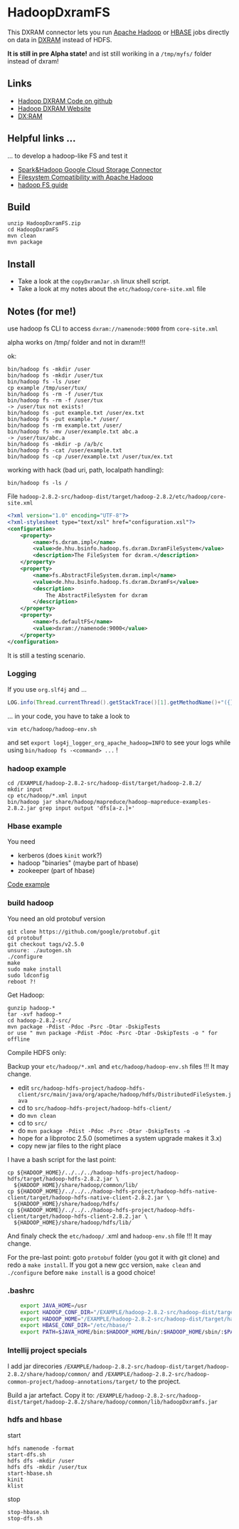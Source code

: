 # HadoopDxramFS

This DXRAM connector lets you run [Apache Hadoop](http://hadoop.apache.org)
or [HBASE](https://hbase.apache.org/) jobs directly on data in [DXRAM](https://dxram.io/)
instead of HDFS.

**It is still in pre Alpha state!** and ist still woriking in a `/tmp/myfs/` folder instead of dxram!

## Links

-   [Hadoop DXRAM Code on github](https://github.com/no-go/HadoopDxramFS)
-   [Hadoop DXRAM Website](https://no-go.github.io/HadoopDxramFS/)
-   [DX:RAM](https://dxram.io/)

## Helpful links ...

... to develop a hadoop-like FS and test it

-   [Spark&Hadoop Google Cloud Storage Connector](https://github.com/GoogleCloudPlatform/bigdata-interop/tree/master/gcs)
-   [Filesystem Compatibility with Apache Hadoop](https://wiki.apache.org/hadoop/HCFS)
-   [hadoop FS guide](https://hadoop.apache.org/docs/r2.4.1/hadoop-project-dist/hadoop-common/FileSystemShell.html)

## Build

    unzip HadoopDxramFS.zip
    cd HadoopDxramFS
    mvn clean
    mvn package

## Install

-   Take a look at the `copyDxramJar.sh` linux shell script.
-   Take a look at my notes about the `etc/hadoop/core-site.xml` file

## Notes (for me!)

use hadoop fs CLI to access `dxram://namenode:9000` from `core-site.xml`

alpha works on /tmp/ folder and not in dxram!!!

ok:

    bin/hadoop fs -mkdir /user
    bin/hadoop fs -mkdir /user/tux
    bin/hadoop fs -ls /user
    cp example /tmp/user/tux/
    bin/hadoop fs -rm -f /user/tux
    bin/hadoop fs -rm -f /user/tux
    -> /user/tux not exists!
    bin/hadoop fs -put example.txt /user/ex.txt
    bin/hadoop fs -put example.* /user/
    bin/hadoop fs -rm example.txt /user/
    bin/hadoop fs -mv /user/example.txt abc.a
    -> /user/tux/abc.a
    bin/hadoop fs -mkdir -p /a/b/c
    bin/hadoop fs -cat /user/example.txt
    bin/hadoop fs -cp /user/example.txt /user/tux/ex.txt

working with hack (bad uri, path, localpath handling):

    bin/hadoop fs -ls /


File `hadoop-2.8.2-src/hadoop-dist/target/hadoop-2.8.2/etc/hadoop/core-site.xml`

```xml
<?xml version="1.0" encoding="UTF-8"?>
<?xml-stylesheet type="text/xsl" href="configuration.xsl"?>
<configuration>
    <property>
        <name>fs.dxram.impl</name>
        <value>de.hhu.bsinfo.hadoop.fs.dxram.DxramFileSystem</value>
        <description>The FileSystem for dxram.</description>
    </property>
    <property>
        <name>fs.AbstractFileSystem.dxram.impl</name>
        <value>de.hhu.bsinfo.hadoop.fs.dxram.DxramFs</value>
        <description>
            The AbstractFileSystem for dxram
        </description>
    </property>
    <property>
        <name>fs.defaultFS</name>
        <value>dxram://namenode:9000</value>
    </property>
</configuration>
```

It is still a testing scenario.

### Logging

If you use `org.slf4j` and ...

```java
LOG.info(Thread.currentThread().getStackTrace()[1].getMethodName()+"({})", p);
```

... in your code, you have to take a look to

    vim etc/hadoop/hadoop-env.sh

and set `export log4j_logger_org_apache_hadoop=INFO` to see your logs 
while using `bin/hadoop fs -<command> ...` !

### hadoop example

    cd /EXAMPLE/hadoop-2.8.2-src/hadoop-dist/target/hadoop-2.8.2/
    mkdir input
    cp etc/hadoop/*.xml input
    bin/hadoop jar share/hadoop/mapreduce/hadoop-mapreduce-examples-2.8.2.jar grep input output 'dfs[a-z.]+'

### Hbase example

You need

-   kerberos (does `kinit` work?)
-   hadoop "binaries" (maybe part of hbase)
-   zookeeper (part of hbase)

[Code example](https://stackoverflow.com/questions/13728857/how-to-run-hbase-java-example)

### build hadoop

You need an old protobuf version

    git clone https://github.com/google/protobuf.git
    cd protobuf
    git checkout tags/v2.5.0
    unsure: ./autogen.sh
    ./configure
    make
    sudo make install
    sudo ldconfig
    reboot ?!

Get Hadoop:

    gunzip hadoop-*
    tar -xvf hadoop-*
    cd hadoop-2.8.2-src/
    mvn package -Pdist -Pdoc -Psrc -Dtar -DskipTests
    or use " mvn package -Pdist -Pdoc -Psrc -Dtar -DskipTests -o " for offline

Compile HDFS only:

Backup your `etc/hadoop/*.xml` and `etc/hadoop/hadoop-env.sh` files !!! It may change.

 -  edit `src/hadoop-hdfs-project/hadoop-hdfs-client/src/main/java/org/apache/hadoop/hdfs/DistributedFileSystem.java`
 -  cd to `src/hadoop-hdfs-project/hadoop-hdfs-client/`
 -  do `mvn clean`
 -  cd to `src/`
 -  do `mvn package -Pdist -Pdoc -Psrc -Dtar -DskipTests -o`
 -  hope for a libprotoc 2.5.0 (sometimes a system upgrade makes it 3.x)
 -  copy new jar files to the right place

I have a bash script for the last point:

    cp ${HADOOP_HOME}/../../../hadoop-hdfs-project/hadoop-hdfs/target/hadoop-hdfs-2.8.2.jar \
      ${HADOOP_HOME}/share/hadoop/common/lib/
    cp ${HADOOP_HOME}/../../../hadoop-hdfs-project/hadoop-hdfs-native-client/target/hadoop-hdfs-native-client-2.8.2.jar \
      ${HADOOP_HOME}/share/hadoop/hdfs/
    cp ${HADOOP_HOME}/../../../hadoop-hdfs-project/hadoop-hdfs-client/target/hadoop-hdfs-client-2.8.2.jar \
      ${HADOOP_HOME}/share/hadoop/hdfs/lib/

And finaly check the `etc/hadoop/` .xml and `hadoop-env.sh` file !!! It may change.

For the pre-last point: goto `protobuf` folder (you got it with git clone) and redo a `make install`. If
you got a new gcc version, `make clean` and `./configure` before `make install` is a good choice!

### .bashrc

```bash
    export JAVA_HOME=/usr
    export HADOOP_CONF_DIR="/EXAMPLE/hadoop-2.8.2-src/hadoop-dist/target/hadoop-2.8.2/etc/hadoop/"
    export HADOOP_HOME="/EXAMPLE/hadoop-2.8.2-src/hadoop-dist/target/hadoop-2.8.2/"
    export HBASE_CONF_DIR="/etc/hbase/"
    export PATH=$JAVA_HOME/bin:$HADOOP_HOME/bin/:$HADOOP_HOME/sbin/:$PATH
```

### Intellij project specials

I add jar direcories `/EXAMPLE/hadoop-2.8.2-src/hadoop-dist/target/hadoop-2.8.2/share/hadoop/common/`
and `/EXAMPLE/hadoop-2.8.2-src/hadoop-common-project/hadoop-annotations/target/` to the project.

Build a jar artefact. Copy it to:
`/EXAMPLE/hadoop-2.8.2-src/hadoop-dist/target/hadoop-2.8.2/share/hadoop/common/lib/hadoopDxramfs.jar`


### hdfs and hbase

start

    hdfs namenode -format
    start-dfs.sh
    hdfs dfs -mkdir /user
    hdfs dfs -mkdir /user/tux
    start-hbase.sh
    kinit
    klist

stop

    stop-hbase.sh
    stop-dfs.sh
